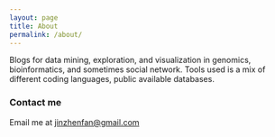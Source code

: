 ```yaml
---
layout: page
title: About
permalink: /about/
---
```


Blogs for data mining, exploration, and visualization in genomics, bioinformatics, and sometimes social network. 
Tools used is a mix of different coding languages, public available databases.

### Contact me

Email me at [jinzhenfan@gmail.com](mailto:jinzhenfan@gmail.com)
